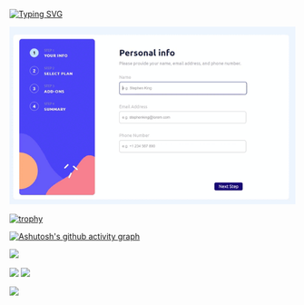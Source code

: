 [![Typing SVG](https://readme-typing-svg.herokuapp.com?font=Fira+Code&weight=500&pause=1000&width=435&lines=Multi+step+form)](https://git.io/typing-svg)

[![image](https://github.com/Vladimir0657305/multi-step-form/blob/main/multi-step-form-main.gif)](https://github.com/Vladimir0657305/multi-step-form)

[![trophy](https://github-profile-trophy.vercel.app/?username=Vladimir0657305)]([https://github.com/ryo-ma/github-profile-trophy](https://github.com/Vladimir0657305))

[![Ashutosh's github activity graph](https://github-readme-activity-graph.cyclic.app/graph?username=Vladimir0657305&theme=react)](https://github.com/ashutosh00710/github-readme-activity-graph)

![](https://github-profile-summary-cards.vercel.app/api/cards/profile-details?username=Vladimir0657305&theme=solarized_dark)

![](https://github-profile-summary-cards.vercel.app/api/cards/most-commit-language?username=Vladimir0657305&theme=solarized_dark)
![](https://github-profile-summary-cards.vercel.app/api/cards/stats?username=Vladimir0657305&theme=solarized_dark)

![](https://komarev.com/ghpvc/?username=Vladimir0657305)
